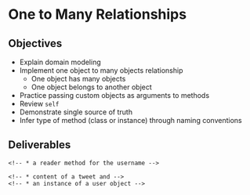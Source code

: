 # One to Many Relationships

## Objectives

* Explain domain modeling
* Implement one object to many objects relationship
  * One object has many objects
  * One object belongs to another object
* Practice passing custom objects as arguments to methods
* Review `self`
* Demonstrate single source of truth
* Infer type of method (class or instance) through naming conventions

## Deliverables

<!-- * Create a User class. The class should have these methods: -->
  <!-- * `#initialize` which takes a username and have -->
    <!-- * a reader method for the username -->
  <!-- * `#tweets` that returns an array of Tweet instances -->
  <!-- * `#post_tweet` that takes a message, creates a new tweet, and adds it to the user's tweet collection -->
  <!-- * `#print_all_tweets`? -->
<!-- * Create a Tweet class. The class should have these methods: -->
  <!-- * `#initialize` which takes the -->
    <!-- * content of a tweet and -->
    <!-- * an instance of a user object -->
  <!-- * `Tweet#content` that returns a string -->
  <!-- * `Tweet#user` that returns an instance of the user class -->
  <!-- * `Tweet.all` that returns all the Tweets created. -->
  <!-- * `Tweet#username` that returns the username of the tweet's user -->
